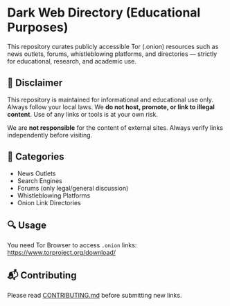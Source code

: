 # Dark Web Directory (Educational Purposes)

This repository curates publicly accessible Tor (.onion) resources such as news outlets, forums, whistleblowing platforms, and directories — strictly for educational, research, and academic use.

## 📌 Disclaimer
This repository is maintained for informational and educational use only. Always follow your local laws. We **do not host, promote, or link to illegal content**. Use of any links or tools is at your own risk.

We are **not responsible** for the content of external sites. Always verify links independently before visiting.

## 📁 Categories
- News Outlets
- Search Engines
- Forums (only legal/general discussion)
- Whistleblowing Platforms
- Onion Link Directories

## 🔍 Usage
You need Tor Browser to access `.onion` links: https://www.torproject.org/download/

## 📬 Contributing
Please read [CONTRIBUTING.md](./CONTRIBUTING.md) before submitting new links.
